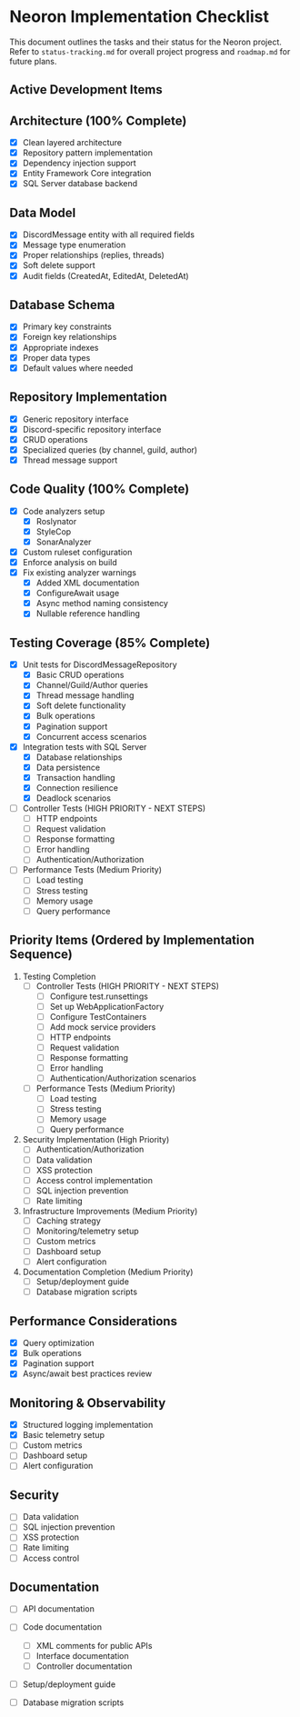 # Neoron Implementation Checklist

This document outlines the tasks and their status for the Neoron project.  Refer to `status-tracking.md` for overall project progress and `roadmap.md` for future plans.

## Active Development Items

## Architecture (100% Complete)
- [x] Clean layered architecture
- [x] Repository pattern implementation
- [x] Dependency injection support
- [x] Entity Framework Core integration
- [x] SQL Server database backend

## Data Model
- [x] DiscordMessage entity with all required fields
- [x] Message type enumeration
- [x] Proper relationships (replies, threads)
- [x] Soft delete support
- [x] Audit fields (CreatedAt, EditedAt, DeletedAt)

## Database Schema
- [x] Primary key constraints
- [x] Foreign key relationships
- [x] Appropriate indexes
- [x] Proper data types
- [x] Default values where needed

## Repository Implementation
- [x] Generic repository interface
- [x] Discord-specific repository interface
- [x] CRUD operations
- [x] Specialized queries (by channel, guild, author)
- [x] Thread message support

## Code Quality (100% Complete)
- [x] Code analyzers setup
  - [x] Roslynator
  - [x] StyleCop
  - [x] SonarAnalyzer
- [x] Custom ruleset configuration
- [x] Enforce analysis on build
- [x] Fix existing analyzer warnings
  - [x] Added XML documentation
  - [x] ConfigureAwait usage
  - [x] Async method naming consistency
  - [x] Nullable reference handling

## Testing Coverage (85% Complete)
- [x] Unit tests for DiscordMessageRepository
  - [x] Basic CRUD operations
  - [x] Channel/Guild/Author queries
  - [x] Thread message handling
  - [x] Soft delete functionality
  - [x] Bulk operations
  - [x] Pagination support
  - [x] Concurrent access scenarios

- [x] Integration tests with SQL Server
  - [x] Database relationships
  - [x] Data persistence
  - [x] Transaction handling
  - [x] Connection resilience
  - [x] Deadlock scenarios

- [ ] Controller Tests (HIGH PRIORITY - NEXT STEPS)
  - [ ] HTTP endpoints
  - [ ] Request validation
  - [ ] Response formatting
  - [ ] Error handling
  - [ ] Authentication/Authorization

- [ ] Performance Tests (Medium Priority)
  - [ ] Load testing
  - [ ] Stress testing
  - [ ] Memory usage
  - [ ] Query performance

## Priority Items (Ordered by Implementation Sequence)
1. Testing Completion
   - [ ] Controller Tests (HIGH PRIORITY - NEXT STEPS)
     - [ ] Configure test.runsettings
     - [ ] Set up WebApplicationFactory
     - [ ] Configure TestContainers
     - [ ] Add mock service providers
     - [ ] HTTP endpoints
     - [ ] Request validation
     - [ ] Response formatting
     - [ ] Error handling
     - [ ] Authentication/Authorization scenarios
   - [ ] Performance Tests (Medium Priority)
     - [ ] Load testing
     - [ ] Stress testing
     - [ ] Memory usage
     - [ ] Query performance

2. Security Implementation (High Priority)
   - [ ] Authentication/Authorization
   - [ ] Data validation
   - [ ] XSS protection
   - [ ] Access control implementation
   - [ ] SQL injection prevention
   - [ ] Rate limiting

3. Infrastructure Improvements (Medium Priority)
   - [ ] Caching strategy
   - [ ] Monitoring/telemetry setup
   - [ ] Custom metrics
   - [ ] Dashboard setup
   - [ ] Alert configuration

4. Documentation Completion (Medium Priority)
   - [ ] Setup/deployment guide
   - [ ] Database migration scripts

## Performance Considerations
- [x] Query optimization
- [x] Bulk operations
- [x] Pagination support
- [x] Async/await best practices review

## Monitoring & Observability
- [x] Structured logging implementation
- [x] Basic telemetry setup
- [ ] Custom metrics
- [ ] Dashboard setup
- [ ] Alert configuration

## Security
- [ ] Data validation
- [ ] SQL injection prevention
- [ ] XSS protection
- [ ] Rate limiting
- [ ] Access control

## Documentation
- [ ] API documentation
- [ ] Code documentation
  - [ ] XML comments for public APIs
  - [ ] Interface documentation
  - [ ] Controller documentation
- [ ] Setup/deployment guide
- [ ] Database migration scripts


